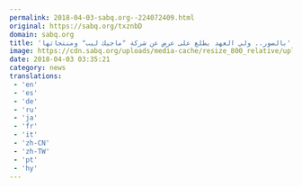 ```yaml
---
permalink: 2018-04-03-sabq.org--224072409.html
original: https://sabq.org/txznbD
domain: sabq.org
title: 'بالصور.. ولي العهد يطلع على عرض عن شركة "ماجيك ليب" ومنتجاتها'
image: https://cdn.sabq.org/uploads/media-cache/resize_800_relative/uploads/material-file/5ac2f43dc3794be919253584/5ac2f42e91b82.jpeg
date: 2018-04-03 03:35:21
category: news
translations: 
 - 'en'
 - 'es'
 - 'de'
 - 'ru'
 - 'ja'
 - 'fr'
 - 'it'
 - 'zh-CN'
 - 'zh-TW'
 - 'pt'
 - 'hy'
---
```


